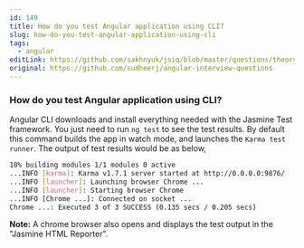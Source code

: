 ```yaml
---
id: 149
title: How do you test Angular application using CLI?
slug: how-do-you-test-angular-application-using-cli
tags:
  - angular
editLink: https://github.com/sakhnyuk/jsiq/blob/master/questions/theory/angular/149.md
original: https://github.com/sudheerj/angular-interview-questions
---
```


### How do you test Angular application using CLI?

Angular CLI downloads and install everything needed with the Jasmine Test framework. You just need to run `ng test` to see the test results. By default this command builds the app in watch mode, and launches the `Karma test runner`. The output of test results would be as below,

```bash
10% building modules 1/1 modules 0 active
...INFO [karma]: Karma v1.7.1 server started at http://0.0.0.0:9876/
...INFO [launcher]: Launching browser Chrome ...
...INFO [launcher]: Starting browser Chrome
...INFO [Chrome ...]: Connected on socket ...
Chrome ...: Executed 3 of 3 SUCCESS (0.135 secs / 0.205 secs)
```

**Note:** A chrome browser also opens and displays the test output in the "Jasmine HTML Reporter".